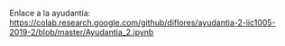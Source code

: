 Enlace a la ayudantía: https://colab.research.google.com/github/diflores/ayudantia-2-iic1005-2019-2/blob/master/Ayudantia_2.ipynb
